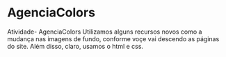 # AgenciaColors
 Atividade- AgenciaColors
 Utilizamos alguns recursos novos como a mudança nas imagens de fundo, conforme voçe vai descendo as páginas do site. Além disso, claro, usamos o html e css.
